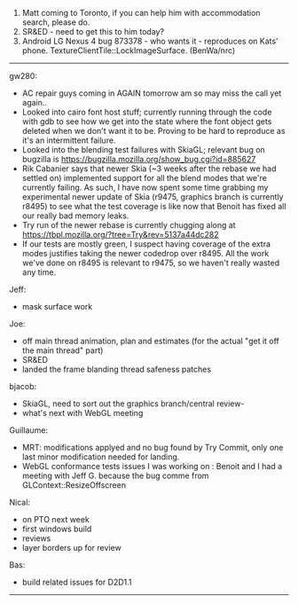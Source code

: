 1. Matt coming to Toronto, if you can help him with accommodation search, please do.
2. SR&ED - need to get this to him today?
3. Android LG Nexus 4 bug 873378 - who wants it  - reproduces on Kats' phone.  TextureClientTile::LockImageSurface. (BenWa/nrc)
________________


gw280:
- AC repair guys coming in AGAIN tomorrow am so may miss the call yet again..
- Looked into cairo font host stuff; currently running through the code with gdb to see how we get into the state where the font object gets deleted when we don't want it to be. Proving to be hard to reproduce as it's an intermittent failure.
- Looked into the blending test failures with SkiaGL; relevant bug on bugzilla is https://bugzilla.mozilla.org/show_bug.cgi?id=885627 
- Rik Cabanier says that newer Skia (~3 weeks after the rebase we had settled on) implemented support for all the blend modes that we're currently failing. As such, I have now spent some time grabbing my experimental newer update of Skia (r9475, graphics branch is currently r8495) to see what the test coverage is like now that Benoit has fixed all our really bad memory leaks.
- Try run of the newer rebase is currently chugging along at https://tbpl.mozilla.org/?tree=Try&rev=5137a44dc282
- If our tests are mostly green, I suspect having coverage of the extra modes justifies taking the newer codedrop over r8495. All the work we've done on r8495 is relevant to r9475, so we haven't really wasted any time.



Jeff:
* mask surface work

Joe:
* off main thread animation, plan and estimates (for the actual "get it off the main thread" part)
* SR&ED
* landed the frame blanding thread safeness patches

bjacob:
* SkiaGL, need to sort out the graphics branch/central review-
* what's next with WebGL meeting

Guillaume:
* MRT: modifications applyed and no bug found by Try Commit, only one last minor modification needed for landing.
* WebGL conformance tests issues I was working on : Benoit and I had a meeting with Jeff G. because the bug comme from GLContext::ResizeOffscreen

Nical:
* on PTO next week
* first windows build
* reviews
* layer borders up for review

Bas:
* build related issues for D2D1.1

________________


